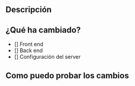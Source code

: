 ## Descripción

## ¿Qué ha cambiado?

- [] Front end
- [] Back end
- [] Configuración del server

## Como puedo probar los cambios
